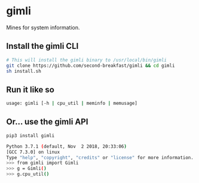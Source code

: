# gimli
Mines for system information.

## Install the gimli CLI
```bash
# This will install the gimli binary to /usr/local/bin/gimli
git clone https://github.com/second-breakfast/gimli && cd gimli
sh install.sh
```

## Run it like so
```bash
usage: gimli [-h | cpu_util | meminfo | memusage]
```

## Or... use the gimli API
```bash
pip3 install gimli

Python 3.7.1 (default, Nov  2 2018, 20:33:06) 
[GCC 7.3.0] on linux
Type "help", "copyright", "credits" or "license" for more information.
>>> from gimli import Gimli
>>> g = Gimli()
>>> g.cpu_util()
```
